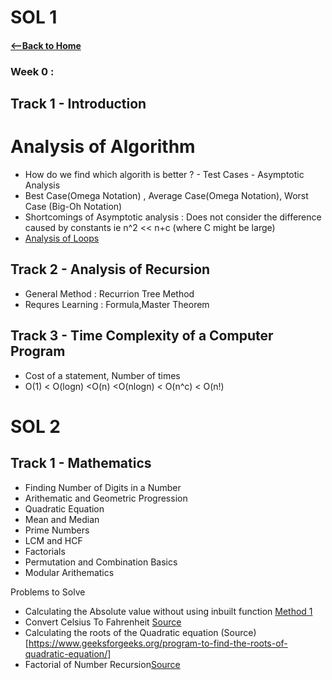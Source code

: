 # SOL 1

#### [<--Back to Home](../Readme.md)

### Week 0 :

## Track 1 - Introduction  

# Analysis of Algorithm  

* How do we find which algorith is better ? - Test Cases - Asymptotic Analysis
* Best Case(Omega Notation) , Average Case(Omega Notation), Worst Case (Big-Oh Notation)
* Shortcomings of Asymptotic analysis : Does not consider the difference caused by constants ie n^2 << n+c (where C might be large)
* [Analysis of Loops](https://telegra.ph/Analysis-of-Loops-06-11)

## Track 2 - Analysis of Recursion

*  General Method : Recurrion Tree Method
*  Requres Learning : Formula,Master Theorem 

## Track 3 - Time Complexity of a Computer Program 

* Cost of a statement, Number of times 
* O(1) < O(logn) <O(n) <O(nlogn) < O(n^c) < O(n!)


# SOL 2

## Track 1 - Mathematics

* Finding Number of Digits in a Number 
*  Arithematic and Geometric Progression  
* Quadratic Equation  
* Mean and Median  
* Prime Numbers
* LCM and HCF 
* Factorials 
* Permutation and Combination Basics
* Modular Arithematics 

Problems to Solve  
 - Calculating the Absolute value without using inbuilt function [Method 1](https://www.geeksforgeeks.org/compute-the-integer-absolute-value-abs-without-branching/)
 - Convert Celsius To Fahrenheit [Source](https://www.geeksforgeeks.org/program-celsius-fahrenheit-conversion/)
 - Calculating the roots of the Quadratic equation (Source)[https://www.geeksforgeeks.org/program-to-find-the-roots-of-quadratic-equation/]
 - Factorial of Number Recursion[Source](https://www.geeksforgeeks.org/program-for-factorial-of-a-number/) 



